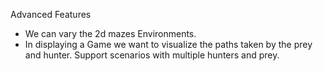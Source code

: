 Advanced Features

- We can vary the 2d mazes Environments.
- In displaying a Game we want to visualize the paths taken by the prey and hunter.
Support scenarios with multiple hunters and prey.

